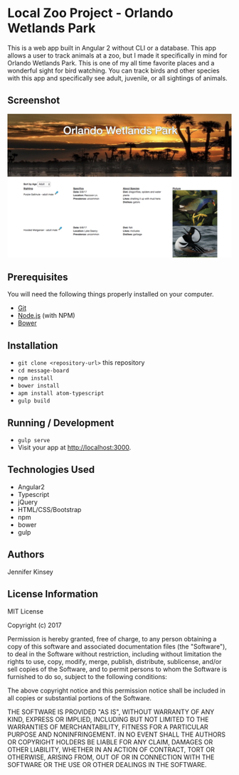 # Local Zoo Project - Orlando Wetlands Park

This is a web app built in Angular 2 without CLI or a database.
This app allows a user to track animals at a zoo, but I made it specifically in mind for Orlando Wetlands Park.
This is one of my all time favorite places and a wonderful sight for bird watching. You can track birds and other species with this app and specifically see adult, juvenile, or all sightings of animals.

## Screenshot

![Image of Homepage Screenshot](resources/style/homepage.png)

## Prerequisites

You will need the following things properly installed on your computer.

* [Git](http://git-scm.com/)
* [Node.js](http://nodejs.org/) (with NPM)
* [Bower](http://bower.io/)


## Installation

* `git clone <repository-url>` this repository
* `cd message-board`
* `npm install`
* `bower install`
* `apm install atom-typescript`
* `gulp build`


## Running / Development

* `gulp serve`
* Visit your app at [http://localhost:3000](http://localhost:3000).


## Technologies Used

* Angular2
* Typescript
* jQuery
* HTML/CSS/Bootstrap
* npm
* bower
* gulp


## Authors

Jennifer Kinsey

## License Information

MIT License

Copyright (c) 2017

Permission is hereby granted, free of charge, to any person obtaining a copy of this software and associated documentation files (the "Software"), to deal in the Software without restriction, including without limitation the rights to use, copy, modify, merge, publish, distribute, sublicense, and/or sell copies of the Software, and to permit persons to whom the Software is furnished to do so, subject to the following conditions:

The above copyright notice and this permission notice shall be included in all copies or substantial portions of the Software.

THE SOFTWARE IS PROVIDED "AS IS", WITHOUT WARRANTY OF ANY KIND, EXPRESS OR IMPLIED, INCLUDING BUT NOT LIMITED TO THE WARRANTIES OF MERCHANTABILITY, FITNESS FOR A PARTICULAR PURPOSE AND NONINFRINGEMENT. IN NO EVENT SHALL THE AUTHORS OR COPYRIGHT HOLDERS BE LIABLE FOR ANY CLAIM, DAMAGES OR OTHER LIABILITY, WHETHER IN AN ACTION OF CONTRACT, TORT OR OTHERWISE, ARISING FROM, OUT OF OR IN CONNECTION WITH THE SOFTWARE OR THE USE OR OTHER DEALINGS IN THE SOFTWARE.
